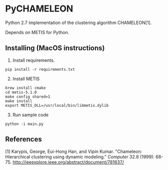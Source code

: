 # PyCHAMELEON

Python 2.7 implementation of the clustering algorithm CHAMELEON[1].

Depends on METIS for Python.

## Installing (MacOS instructions)

1. Install requirements.

```
pip install -r requirements.txt
```

2. Install METIS

```
brew install cmake
cd metis-5.1.0
make config shared=1
make install
export METIS_DLL=/usr/local/bin/libmetis.dylib
```

3. Run sample code

```
python -i main.py
```



## References

[1] Karypis, George, Eui-Hong Han, and Vipin Kumar. "Chameleon: Hierarchical clustering using dynamic modeling." *Computer* 32.8 (1999): 68-75.
http://ieeexplore.ieee.org/abstract/document/781637/